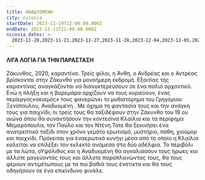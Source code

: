 ```yaml
---
title: ΑΝΑΔΥΟΜΕΝΗ
city: nicosia
startDate: 2023-11-19T22:00:00.000Z
endDate: 2023-12-11T22:00:00.000Z
nicosia_dates: >-
  2023-11-20,2023-11-21,2023-11-27,2023-11-28,2023-12-04,2023-12-05,2023-12-11,2023-12-12
---
```


#### ΛΙΓΑ ΛΟΓΙΑ ΓΙΑ ΤΗΝ ΠΑΡΑΣΤΑΣΗ

Ζάκυνθος, 2020, καραντίνα. Τρείς φίλοι, η Άνθη, ο Ανδρέας	και ο Αντρέας	βρίσκονται	στην Ζάκυνθο	για μονοήμερη	εκδρομή.	Εξαιτίας	της καραντίνας αναγκάζονται	να διανυκτερεύσουν σε ένα παλιό αρχοντικό. Ενώ η πλήξη και η βαρεμάρα αρχίζουν να τους κυριεύουν, ένας περίεργος«σεισμός»	τους φανερώνει	το μυθιστόρημα	του Γρηγόριου Ξενόπουλου,	Αναδυομένη	. Με όχημα τη φαντασία	τους και την ανάγκη	τους για παιχνίδι,	οι τρείς τους θα ταξιδέψουν	στην Ζάκυνθο	του 19 ου αιώνα όπου θα συναντήσουν	την κοντεσίνα Κλαίλια και τα περίφημα Μεμαρόπουλα, τον Παύλο και τον Ντένη.Τότε θα ξεκινήσει	ένα ανατρεπτικό	ταξίδι στον χρόνο γεμάτο ερωτισμό, μυστήριο, πάθη, χιούμορ και παιχνίδι. Πρόκειται για έναερωτικό κυνήγι μέσα από το οποίο η Κλαίλια καλείται να επιλέξει τον εκλεκτό ανάμεσα στα δύο αδέλφια. Το περιβόλι με τα λώτα, οΥψόλιθος και η Αναδυομένη θα αγκαλιάσουν τους ήρωες και άλλοτε μαγεύοντάς τους και άλλοτε παραπλανώντας τους, θα τους φέρουν αντιμέτωπους	με τα πιο βαθιά τους ένστικτα	και θα τους οδηγήσουν σε ένα επικίνδυνο φινάλε.
